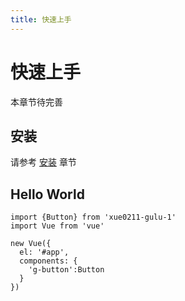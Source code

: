 ```yaml
---
title: 快速上手
---
```


# 快速上手

本章节待完善

## 安装
请参考 [安装](http://localhost:8080/install/) 章节


## Hello World
```
import {Button} from 'xue0211-gulu-1'
import Vue from 'vue'

new Vue({
  el: '#app',
  components: {
    'g-button':Button
  }
})
```
